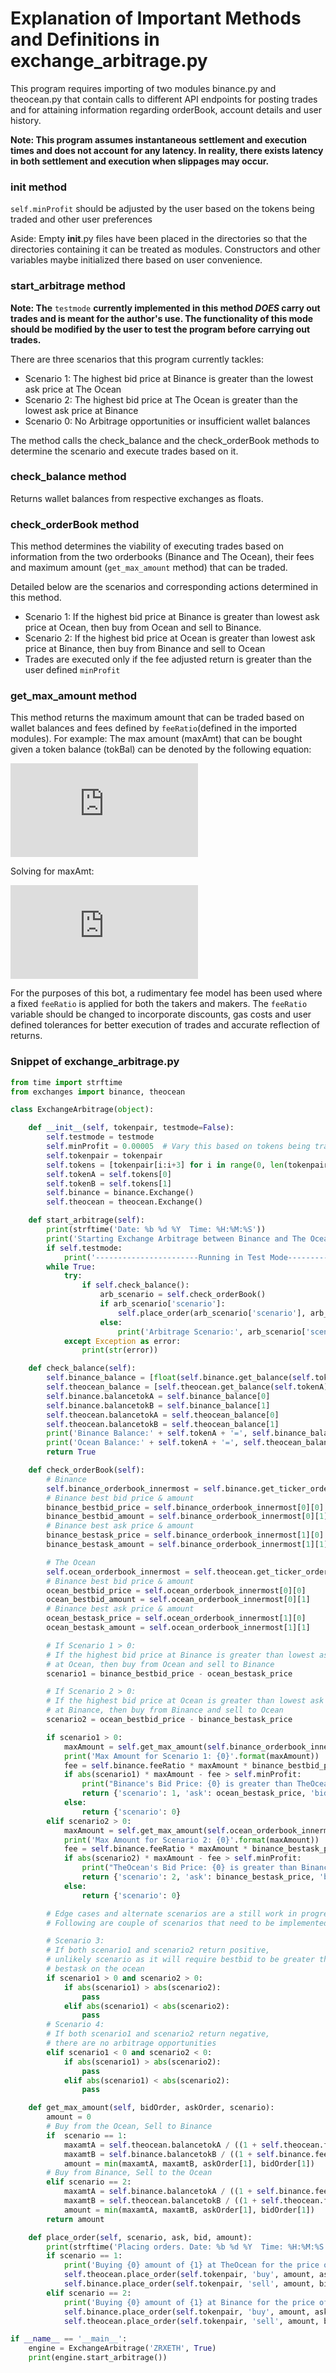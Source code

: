 # Explanation of Important Methods and Definitions in exchange_arbitrage.py

This program requires importing of two modules binance.py and theocean.py that contain calls to different API endpoints for posting trades and for attaining information regarding orderBook, account details and user history.

**Note: This program assumes instantaneous settlement and execution times and does not account for any latency. In reality, there exists latency in both settlement and execution when slippages may occur.**

### ____init____ method

`self.minProfit` should be adjusted by the user based on the tokens being traded and other user preferences

Aside: Empty __init__.py files have been placed in the directories so that the directories containing it can be treated as modules. Constructors and other variables maybe initialized there based on user convenience.

### start_arbitrage method

**Note: The** `testmode` **currently implemented in this method *DOES* carry out trades and is meant for the author's use. The functionality of this mode should be modified by the user to test the program before carrying out trades.**

There are three scenarios that this program currently tackles:
 - Scenario 1: The highest bid price at Binance is greater than the lowest ask price at The Ocean
 - Scenario 2: The highest bid price at The Ocean is greater than the lowest ask price at Binance
 - Scenario 0: No Arbitrage opportunities or insufficient wallet balances

The method calls the check_balance and the check_orderBook methods to determine the scenario and execute trades based on it.

### check_balance method

Returns wallet balances from respective exchanges as floats.

### check_orderBook method

This method determines the viability of executing trades based on information from the two orderbooks (Binance and The Ocean), their fees and maximum amount (`get_max_amount` method) that can be traded.

Detailed below are the scenarios and corresponding actions determined in this method.
 - Scenario 1: If the highest bid price at Binance is greater than lowest ask price at Ocean, then buy from Ocean and sell to Binance.
 - Scenario 2: If the highest bid price at Ocean is greater than lowest ask price at Binance, then buy from Binance and sell to Ocean
 - Trades are executed only if the fee adjusted return is greater than the user defined `minProfit`

### get_max_amount method

This method returns the maximum amount that can be traded based on wallet balances and fees defined by `feeRatio`(defined in the imported modules).
For example: The max amount (maxAmt) that can be bought given a token balance (tokBal) can be denoted by the following equation:

![equation](http://latex.codecogs.com/gif.latex?maxAmt%20%5Ctimes%20askPrice%20&plus;%20maxAmt%20%5Ctimes%20askPrice%20%5Ctimes%20feeRatio%20%3D%20tokBal)                                   

Solving for maxAmt:

![equation](http://latex.codecogs.com/gif.latex?maxAmt%20%3D%20%5Cfrac%7BtokBal%7D%7B%281&plus;feeRatio%29%20%5Ctimes%20askPrice%7D)   

For the purposes of this bot, a rudimentary fee model has been used where a fixed `feeRatio` is applied for both the takers and makers. The `feeRatio` variable should be changed to incorporate discounts, gas costs and user defined tolerances for better execution of trades and accurate reflection of returns.

### Snippet of exchange_arbitrage.py

```python
from time import strftime
from exchanges import binance, theocean

class ExchangeArbitrage(object):

    def __init__(self, tokenpair, testmode=False):
        self.testmode = testmode
        self.minProfit = 0.00005  # Vary this based on tokens being traded and personal preferances
        self.tokenpair = tokenpair
        self.tokens = [tokenpair[i:i+3] for i in range(0, len(tokenpair), 3)]
        self.tokenA = self.tokens[0]
        self.tokenB = self.tokens[1]
        self.binance = binance.Exchange()
        self.theocean = theocean.Exchange()

    def start_arbitrage(self):
        print(strftime('Date: %b %d %Y  Time: %H:%M:%S'))
        print('Starting Exchange Arbitrage between Binance and The Ocean')
        if self.testmode:
            print('-----------------------Running in Test Mode-----------------------\n \n')
        while True:
            try:
                if self.check_balance():
                    arb_scenario = self.check_orderBook()
                    if arb_scenario['scenario']:
                        self.place_order(arb_scenario['scenario'], arb_scenario['ask'], arb_scenario['bid'], arb_scenario['amount'] )
                    else:
                        print('Arbitrage Scenario:', arb_scenario['scenario'], '-- No arbitrage opportunities or insufficient funds')
            except Exception as error:
                print(str(error))

    def check_balance(self):
        self.binance_balance = [float(self.binance.get_balance(self.tokenA)), float(self.binance.get_balance(self.tokenB))]
        self.theocean_balance = [self.theocean.get_balance(self.tokenA), self.theocean.get_balance(self.tokenB)]
        self.binance.balancetokA = self.binance_balance[0]
        self.binance.balancetokB = self.binance_balance[1]
        self.theocean.balancetokA = self.theocean_balance[0]
        self.theocean.balancetokB = self.theocean_balance[1]
        print('Binance Balance:' + self.tokenA + '=', self.binance_balance[0], '; ' + self.tokenB + '=', self.binance_balance[1])
        print('Ocean Balance:' + self.tokenA + '=', self.theocean_balance[0], ';  ' + self.tokenB + '=', self.theocean_balance[1])
        return True

    def check_orderBook(self):
        # Binance
        self.binance_orderbook_innermost = self.binance.get_ticker_orderBook_innermost(self.tokenpair)
        # Binance best bid price & amount
        binance_bestbid_price = self.binance_orderbook_innermost[0][0]
        binance_bestbid_amount = self.binance_orderbook_innermost[0][1]
        # Binance best ask price & amount
        binance_bestask_price = self.binance_orderbook_innermost[1][0]
        binance_bestask_amount = self.binance_orderbook_innermost[1][1]

        # The Ocean
        self.ocean_orderbook_innermost = self.theocean.get_ticker_orderBook_innermost(self.tokenpair)
        # Binance best bid price & amount
        ocean_bestbid_price = self.ocean_orderbook_innermost[0][0]
        ocean_bestbid_amount = self.ocean_orderbook_innermost[0][1]
        # Binance best ask price & amount
        ocean_bestask_price = self.ocean_orderbook_innermost[1][0]
        ocean_bestask_amount = self.ocean_orderbook_innermost[1][1]

        # If Scenario 1 > 0:
        # If the highest bid price at Binance is greater than lowest ask price
        # at Ocean, then buy from Ocean and sell to Binance
        scenario1 = binance_bestbid_price - ocean_bestask_price

        # If Scenario 2 > 0:
        # If the highest bid price at Ocean is greater than lowest ask price
        # at Binance, then buy from Binance and sell to Ocean
        scenario2 = ocean_bestbid_price - binance_bestask_price

        if scenario1 > 0:
            maxAmount = self.get_max_amount(self.binance_orderbook_innermost[0], self.ocean_orderbook_innermost[1], 1)
            print('Max Amount for Scenario 1: {0}'.format(maxAmount))
            fee = self.binance.feeRatio * maxAmount * binance_bestbid_price + self.theocean.feeRatio * maxAmount * ocean_bestask_price
            if abs(scenario1) * maxAmount - fee > self.minProfit:
                print("Binance's Bid Price: {0} is greater than TheOcean's Ask Price:{1}. Will Execute Scenario 1.".format(binance_bestbid_price, ocean_bestask_price))
                return {'scenario': 1, 'ask': ocean_bestask_price, 'bid': binance_bestbid_price, 'amount': maxAmount}
            else:
                return {'scenario': 0}
        elif scenario2 > 0:
            maxAmount = self.get_max_amount(self.ocean_orderbook_innermost[0], self.binance_orderbook_innermost[1], 2)
            print('Max Amount for Scenario 2: {0}'.format(maxAmount))
            fee = self.binance.feeRatio * maxAmount * binance_bestask_price + self.theocean.feeRatio * maxAmount * ocean_bestbid_price
            if abs(scenario2) * maxAmount - fee > self.minProfit:
                print("TheOcean's Bid Price: {0} is greater than Binance's Ask Price:{1}. Will Execute Scenario 2.".format(ocean_bestbid_price, binance_bestask_price))
                return {'scenario': 2, 'ask': binance_bestask_price, 'bid': ocean_bestbid_price, 'amount': maxAmount}
            else:
                return {'scenario': 0}

        # Edge cases and alternate scenarios are a still work in progress.
        # Following are couple of scenarios that need to be implemented

        # Scenario 3:
        # If both scenario1 and scenario2 return positive,
        # unlikely scenario as it will require bestbid to be greater than
        # bestask on the ocean
        if scenario1 > 0 and scenario2 > 0:
            if abs(scenario1) > abs(scenario2):
                pass
            elif abs(scenario1) < abs(scenario2):
                pass
        # Scenario 4:
        # If both scenario1 and scenario2 return negative,
        # there are no arbitrage opportunities
        elif scenario1 < 0 and scenario2 < 0:
            if abs(scenario1) > abs(scenario2):
                pass
            elif abs(scenario1) < abs(scenario2):
                pass

    def get_max_amount(self, bidOrder, askOrder, scenario):
        amount = 0
        # Buy from the Ocean, Sell to Binance
        if  scenario == 1:
            maxamtA = self.theocean.balancetokA / ((1 + self.theocean.feeRatio) * askOrder[0])
            maxamtB = self.binance.balancetokB / ((1 + self.binance.feeRatio) * bidOrder[0])
            amount = min(maxamtA, maxamtB, askOrder[1], bidOrder[1])
        # Buy from Binance, Sell to the Ocean
        elif scenario == 2:
            maxamtA = self.binance.balancetokA / ((1 + self.binance.feeRatio) * askOrder[0])
            maxamtB = self.theocean.balancetokB / ((1 + self.theocean.feeRatio) * bidOrder[0])
            amount = min(maxamtA, maxamtB, askOrder[1], bidOrder[1])
        return amount

    def place_order(self, scenario, ask, bid, amount):
        print(strftime('Placing orders. Date: %b %d %Y  Time: %H:%M:%S'))
        if scenario == 1:
            print('Buying {0} amount of {1} at TheOcean for the price of {2} and Selling to Binance for the price of {3} \n \n'.format(amount, self.tokenA, self.ocean_orderbook_innermost[1][0], self.binance_orderbook_innermost[0][0]))
            self.theocean.place_order(self.tokenpair, 'buy', amount, ask)
            self.binance.place_order(self.tokenpair, 'sell', amount, bid)
        elif scenario == 2:
            print('Buying {0} amount of {1} at Binance for the price of {2} and Selling to TheOcean for the price of {3} \n \n'.format(amount, self.tokenA, self.binance_orderbook_innermost[1][0], self.ocean_orderbook_innermost[0][0]))
            self.binance.place_order(self.tokenpair, 'buy', amount, ask)
            self.theocean.place_order(self.tokenpair, 'sell', amount, bid)

if __name__ == '__main__':
    engine = ExchangeArbitrage('ZRXETH', True)
    print(engine.start_arbitrage())
```
